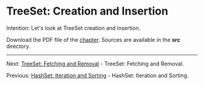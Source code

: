 # TreeSet: Creation and Insertion

Intention: Let's look at TreeSet creation and insertion.

Download the PDF file of the [chapter](chapter_18.pdf). Sources are available in the <b>src</b> directory. 

<hr>

Next: [TreeSet: Fetching and Removal](chapter_19.md "TreeSet: Fetching and Removal") - TreeSet: Fetching and Removal.

Previous: [HashSet: Iteration and Sorting](chapter_17.md "HashSet: Iteration and Sorting") - HashSet: Iteration and Sorting.